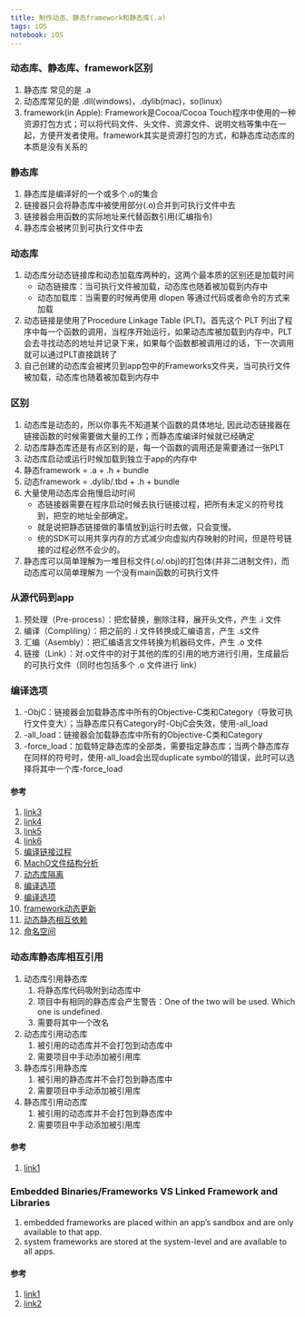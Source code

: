 ```yaml
---
title: 制作动态、静态framework和静态库(.a)
tags: iOS
notebook: iOS
---
```


### 动态库、静态库、framework区别

1. 静态库 常见的是 .a
2. 动态库常见的是 .dll(windows)，.dylib(mac)，so(linux)
3. framework(in Apple): Framework是Cocoa/Cocoa Touch程序中使用的一种资源打包方式；可以将代码文件、头文件、资源文件、说明文档等集中在一起，方便开发者使用。framework其实是资源打包的方式，和静态库动态库的本质是没有关系的

### 静态库

1. 静态库是编译好的一个或多个.o的集合
2. 链接器只会将静态库中被使用部分(.o)合并到可执行文件中去
3. 链接器会用函数的实际地址来代替函数引用(汇编指令)
4. 静态库会被拷贝到可执行文件中去

### 动态库

1. 动态库分动态链接库和动态加载库两种的，这两个最本质的区别还是加载时间
    * 动态链接库：当可执行文件被加载，动态库也随着被加载到内存中
    * 动态加载库：当需要的时候再使用 dlopen 等通过代码或者命令的方式来加载
2. 动态链接是使用了Procedure Linkage Table (PLT)。首先这个 PLT 列出了程序中每一个函数的调用，当程序开始运行，如果动态库被加载到内存中，PLT会去寻找动态的地址并记录下来，如果每个函数都被调用过的话，下一次调用就可以通过PLT直接跳转了
3. 自己创建的动态库会被拷贝到app包中的Frameworks文件夹，当可执行文件被加载，动态库也随着被加载到内存中

### 区别

1. 动态库是动态的，所以你事先不知道某个函数的具体地址, 因此动态链接器在链接函数的时候需要做大量的工作；而静态库编译时候就已经确定
2. 动态库静态库还是有点区别的是，每一个函数的调用还是需要通过一张PLT
3. 动态库启动或运行时候加载到独立于app的内存中
4. 静态framework = .a + .h + bundle
5. 动态framework = .dylib/.tbd + .h + bundle
6. 大量使用动态库会拖慢启动时间
    * 态链接器需要在程序启动时候去执行链接过程，把所有未定义的符号找到，把空的地址全部确定。
    * 就是说把静态链接做的事情放到运行时去做，只会变慢。
    * 统的SDK可以用共享内存的方式减少向虚拟内存映射的时间，但是符号链接的过程必然不会少的。
7. 静态库可以简单理解为一堆目标文件(.o/.obj)的打包体(并非二进制文件)，而动态库可以简单理解为 一个没有main函数的可执行文件

### 从源代码到app

1. 预处理（Pre-process）：把宏替换，删除注释，展开头文件，产生 .i 文件
2. 编译（Compliling）：把之前的 .i 文件转换成汇编语言，产生 .s文件
3. 汇编（Asembly）：把汇编语言文件转换为机器码文件，产生 .o 文件
4. 链接（Link）：对.o文件中的对于其他的库的引用的地方进行引用，生成最后的可执行文件（同时也包括多个 .o 文件进行 link）

### 编译选项

1. -ObjC：链接器会加载静态库中所有的Objective-C类和Category（导致可执行文件变大）；当静态库只有Category时-ObjC会失效，使用-all_load
2. -all_load：链接器会加载静态库中所有的Objective-C类和Category
3. -force_load：加载特定静态库的全部类，需要指定静态库；当两个静态库存在同样的符号时，使用-all_load会出现duplicate symbol的错误，此时可以选择将其中一个库-force_load

#### 参考

1. [link3](http://www.cnblogs.com/apem/p/4569502.html)
2. [link4](https://www.gitbook.com/book/leon_lizi/-framework-/details)
3. [link5](https://github.com/Damonvvong/DevNotes/blob/master/Notes/framework.md)
4. [link6](https://github.com/Damonvvong/DevNotes/blob/master/Notes/framework2.md)
5. [编译链接过程](https://wukaikai.tech/2019/08/12/iOS%E7%A8%8B%E5%BA%8F%E5%91%98%E7%9A%84%E8%87%AA%E6%88%91%E4%BF%AE%E5%85%BB-%E5%89%8D%E8%A8%80%EF%BC%88%E9%9B%B6%EF%BC%89/)
6. [MachO文件结构分析](https://www.xuyanlan.com/2019/02/24/macho-analysis/)
7. [动态库隔离](https://www.valiantcat.cn/index.php/2017/04/24/45.html)
8. [编译选项](https://cloud.tencent.com/developer/article/1620026)
9. [编译选项](https://www.cnblogs.com/rayshen/p/5160218.html)
10. [framework动态更新](https://www.cnblogs.com/xiaonanxia/p/5126395.html)
11. [动态静态相互依赖](https://zhang759740844.github.io/2016/10/17/%E6%89%93%E5%8C%85%E9%9D%99%E6%80%81%E5%BA%93/)
12. [命名空间](http://isylar.com/posts/6823/)

### 动态库静态库相互引用

1. 动态库引用静态库
    1. 将静态库代码吸附到动态库中
    2. 项目中有相同的静态库会产生警告：One of the two will be used. Which one is undefined.
    3. 需要将其中一个改名
2. 动态库引用动态库
    1. 被引用的动态库并不会打包到动态库中
    2. 需要项目中手动添加被引用库
3. 静态库引用静态库
    1. 被引用的静态库并不会打包到静态库中
    2. 需要项目中手动添加被引用库
4. 静态库引用动态库
    1. 被引用的动态库并不会打包到静态库中
    2. 需要项目中手动添加被引用库

#### 参考

1. [link1](https://zhang759740844.github.io/2016/10/17/%E6%89%93%E5%8C%85%E9%9D%99%E6%80%81%E5%BA%93/)

### Embedded Binaries/Frameworks VS Linked Framework and Libraries

1. embedded frameworks are placed within an app’s sandbox and are only available to that app.
2. system frameworks are stored at the system-level and are available to all apps.

#### 参考

1. [link1](https://googleapple.com/Embedded-Binaries-%E5%92%8C-Linked-Frameworks-and-Libraries%E7%9A%84%E5%8C%BA%E5%88%AB.html)
2. [link2](https://stackoverflow.com/questions/32675272/when-should-we-use-embedded-binaries-rather-than-linked-frameworks-in-xcode)
